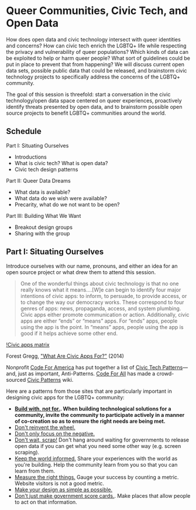 # Queer Communities, Civic Tech, and Open Data 
How does open data and civic technology intersect with queer identities and concerns? How can civic tech enrich the LGBTQ+ life while respecting the privacy and vulnerability of queer populations? Which kinds of data can be exploited to help or harm queer people? What sort of guidelines could be put in place to prevent that from happening? We will discuss current open data sets, possible public data that could be released, and brainstorm civic technology projects to specifically address the concerns of the LGBTQ+ community. 

The goal of this session is threefold: start a conversation in the civic technology/open data space centered on queer experiences, proactively identify threats presented by open data, and to brainstorm possible open source projects to benefit LGBTQ+ communities around the world. 

## Schedule
Part I: Situating Ourselves
- Introductions
- What is civic tech? What is open data?
- Civic tech design patterns 

Part II: Queer Data Dreams
- What data is available?
- What data do we wish were available?
- Precarity, what do we not want to be open?

Part III: Building What We Want 
- Breakout design groups
- Sharing with the group

## Part I: Situating Ourselves
Introduce ourselves with our name, pronouns, and either an idea for an open source project or what drew them to attend this session.

>One of the wonderful things about civic technology is that no one really knows what it means....[W]e can begin to identify four major intentions of civic apps: to inform, to persuade, to provide access, or to change the way our democracy works. These correspond to four genres of apps: news, propaganda, access, and system plumbing. Civic apps either promote communication or action. Additionally, civic apps are either “ends” or “means” apps. For “ends” apps, people using the app is the point. In “means” apps, people using the app is good if it helps achieve some other end.

[!Civic apps matrix](https://raw.githubusercontent.com/jmithani/queer-civic-data/master/images/civic_apps_matrix.png)

Forest Gregg, ["What Are Civic Apps For?"](https://datamade.us/blog/what-are-civic-apps-for/) (2014)

Nonprofit [Code For America](https://codeforamerica.org) has put together a list of [Civic Tech Patterns](https://github.com/codeforamerica/civic-tech-patterns)—and, just as important, Anti-Patterns. [Code For All](https://codeforall.org/) has made a crowd-sourced [Civic Patterns](http://civicpatterns.org/) wiki. 

Here are a patterns from those sites that are particularly important in designing civic apps for the LGBTQ+ community:
- **[Build with, not for.](http://civicpatterns.org/patterns/build-with-not-for/). When building technological solutions for a community, invite the community to participate actively in a manner of co-creation so as to ensure the right needs are being met.**
- [Don't reinvent the wheel.](http://civicpatterns.org/patterns/dont-reinvent-the-wheel/)
- [Don't only focus on the negative.](https://github.com/codeforamerica/civic-tech-patterns#focus-on-the-negative)
- [Don't wait, scrap!](http://civicpatterns.org/patterns/dont-wait-scrape/) Don't hang around waiting for governments to release open data if you can get what you need some other way (e.g. screen scraping). 
- [Keep the world informed.](http://civicpatterns.org/patterns/keep-the-world-informed/) Share your experiences with the world as you're building. Help the community learn from you so that you can learn from them. 
- [Measure the right things.](http://civicpatterns.org/patterns/measure-the-right-things/) Gauge your success by counting a metric. Website visitors is not a good metric. 
- [Make your design as simple as possible.](http://civicpatterns.org/patterns/as-simple-as-possible/)
- [Don't just make government score cards.](http://civicpatterns.org/patterns/no-score-card/). Make places that allow people to act on that information. 

